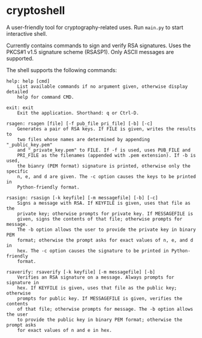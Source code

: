 # cryptoshell

A user-friendly tool for cryptography-related uses. Run `main.py` to start interactive shell.

Currently contains commands to sign and verify RSA signatures. Uses the PKCS#1 v1.5 signature scheme (RSASP1). Only ASCII messages are supported.

The shell supports the following commands:

```
help: help [cmd]
    List available commands if no argument given, otherwise display detailed
    help for command CMD.

exit: exit
    Exit the application. Shorthand: q or Ctrl-D.

rsagen: rsagen [file] [-f pub_file pri_file] [-b] [-c]
    Generates a pair of RSA keys. If FILE is given, writes the results to
    two files whose names are determined by appending "_public_key.pem"
    and "_private_key.pem" to FILE. If -f is used, uses PUB_FILE and
    PRI_FILE as the filenames (appended with .pem extension). If -b is used,
    the bianry (PEM format) signature is printed, otherwise only the specific
    n, e, and d are given. The -c option causes the keys to be printed in
    Python-friendly format.

rsasign: rsasign [-k keyfile] [-m messagefile] [-b] [-c]
    Signs a message with RSA. If KEYFILE is given, uses that file as the
    private key; otherwise prompts for private key. If MESSAGEFILE is
    given, signs the contents of that file; otherwise prompts for message.
    The -b option allows the user to provide the private key in binary PEM
    format; otherwise the prompt asks for exact values of n, e, and d in
    hex. The -c option causes the signature to be printed in Python-friendly
    format.

rsaverify: rsaverify [-k keyfile] [-m messagefile] [-b]
    Verifies an RSA signature on a message. Always prompts for signature in
    hex. If KEYFILE is given, uses that file as the public key; otherwise
    prompts for public key. If MESSAGEFILE is given, verifies the contents
    of that file; otherwise prompts for message. The -b option allows the user
    to provide the public key in binary PEM format; otherwise the prompt asks
    for exact values of n and e in hex.
```
